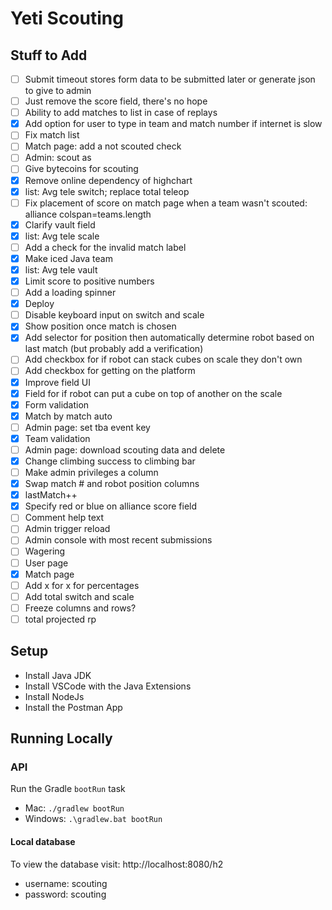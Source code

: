 # Yeti Scouting

## Stuff to Add
- [ ] Submit timeout stores form data to be submitted later or generate json to give to admin
- [ ] Just remove the score field, there's no hope
- [ ] Ability to add matches to list in case of replays
- [x] Add option for user to type in team and match number if internet is slow
- [ ] Fix match list
- [ ] Match page: add a not scouted check
- [ ] Admin: scout as
- [ ] Give bytecoins for scouting
- [x] Remove online dependency of highchart
- [x] list: Avg tele switch; replace total teleop
- [ ] Fix placement of score on match page when a team wasn't scouted:  alliance colspan=teams.length
- [x] Clarify vault field
- [x] list: Avg tele scale
- [ ] Add a check for the invalid match label
- [x] Make iced Java team
- [x] list: Avg tele vault
- [x] Limit score to positive numbers
- [ ] Add a loading spinner
- [x] Deploy
- [ ] Disable keyboard input on switch and scale
- [x] Show position once match is chosen
- [x] Add selector for position then automatically determine robot based on last match (but probably add a verification)
- [ ] Add checkbox for if robot can stack cubes on scale they don't own
- [ ] Add checkbox for getting on the platform
- [x] Improve field UI
- [x] Field for if robot can put a cube on top of another on the scale
- [x] Form validation
- [x] Match by match auto
- [ ] Admin page: set tba event key
- [x] Team validation
- [ ] Admin page: download scouting data and delete
- [x] Change climbing success to climbing bar
- [ ] Make admin privileges a column
- [x] Swap match # and robot position columns
- [x] lastMatch++
- [x] Specify red or blue on alliance score field
- [ ] Comment help text
- [ ] Admin trigger reload
- [ ] Admin console with most recent submissions
- [ ] Wagering
- [ ] User page
- [x] Match page
- [ ] Add x for x for percentages
- [ ] Add total switch and scale
- [ ] Freeze columns and rows?
- [ ] total projected rp

## Setup
- Install Java JDK
- Install VSCode with the Java Extensions
- Install NodeJs
- Install the Postman App

## Running Locally
### API
Run the Gradle `bootRun` task
- Mac:  `./gradlew bootRun`
- Windows: `.\gradlew.bat bootRun`

#### Local database
To view the database visit: 
http://localhost:8080/h2
- username: scouting
- password: scouting
```

```
